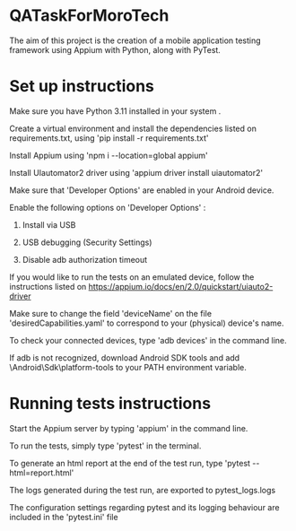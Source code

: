 # QATaskForMoroTech
The aim of this project is the creation of a mobile application testing framework 
using Appium with Python, along with PyTest. 

# Set up instructions
Make sure you have Python 3.11 installed in your system .

Create a virtual environment and install the dependencies listed on requirements.txt,
using 'pip install -r requirements.txt'

Install Appium using 'npm i --location=global appium'

Install UIautomator2 driver using 'appium driver install uiautomator2'

Make sure that 'Developer Options' are enabled in your Android device.

Enable the following options on 'Developer Options' :
  
 1. Install via USB
  
 2. USB debugging (Security Settings)
  
 3. Disable adb authorization timeout

If you would like to run the tests on an emulated device, follow the instructions listed on
https://appium.io/docs/en/2.0/quickstart/uiauto2-driver

Make sure to change the field 'deviceName' on the file 'desiredCapabilities.yaml' to correspond
to your (physical) device's name. 

To check your connected devices, type 'adb devices' in the command line. 

If adb is not recognized, download Android SDK tools and add \Android\Sdk\platform-tools to your PATH environment variable.

# Running tests instructions

Start the Appium server by typing 'appium' in the command line.

To run the tests, simply type 'pytest' in the terminal.

To generate an html report at the end of the test run, type 'pytest --html=report.html'

The logs generated during the test run, are exported to pytest_logs.logs

The configuration settings regarding pytest and its logging behaviour are included in the 'pytest.ini' file

